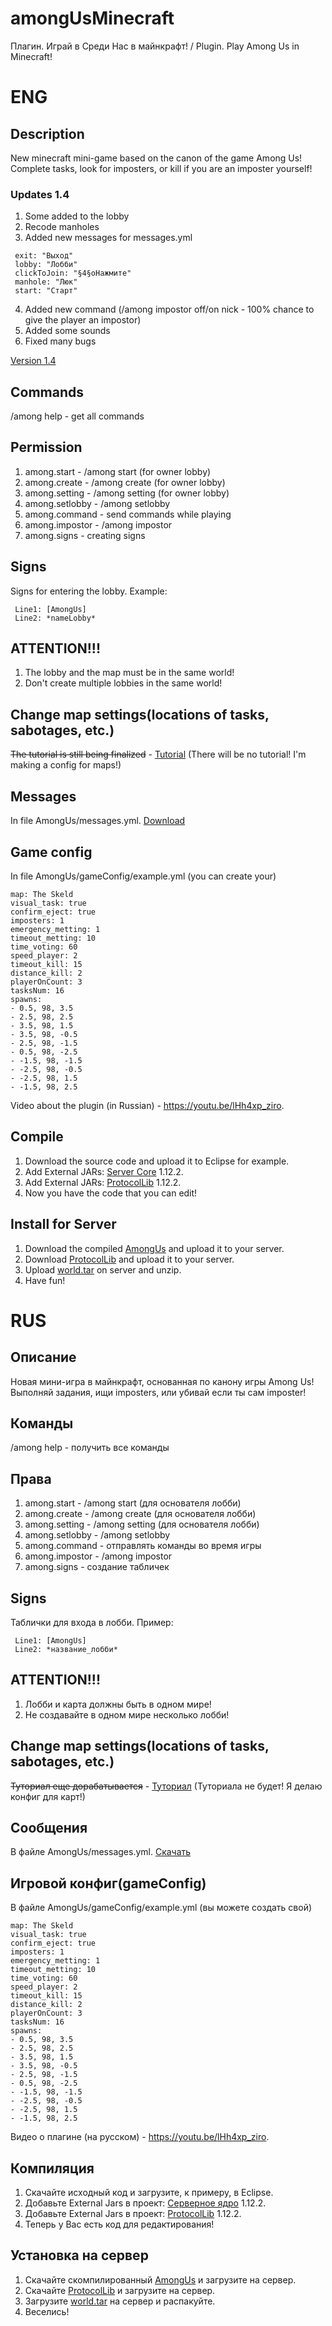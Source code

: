 # amongUsMinecraft
Плагин. Играй в Среди Нас в майнкрафт! / Plugin. Play Among Us in Minecraft!

# ENG
## Description
New minecraft mini-game based on the canon of the game Among Us! Complete tasks, look for imposters, or kill if you are an imposter yourself!

### Updates 1.4
1. Some added to the lobby
2. Recode manholes
3. Added new messages for messages.yml
```
 exit: "Выход"
 lobby: "Лобби"
 clickToJoin: "§4§oНажмите"
 manhole: "Люк"
 start: "Старт"
```
4. Added new command (/among impostor off/on nick - 100% chance to give the player an impostor)
5. Added some sounds
6. Fixed many bugs

[Version 1.4](https://github.com/Dseym/amongUsMinecraft/releases/download/AmongUs1.4/amongUs.jar)

## Commands
/among help - get all commands

## Permission
1. among.start - /among start (for owner lobby)
2. among.create - /among create (for owner lobby)
3. among.setting - /among setting (for owner lobby)
4. among.setlobby - /among setlobby
5. among.command - send commands while playing
6. among.impostor - /among impostor
7. among.signs - creating signs

## Signs
Signs for entering the lobby. Example:
```
 Line1: [AmongUs]
 Line2: *nameLobby*
```

## ATTENTION!!!
1. The lobby and the map must be in the same world!
2. Don't create multiple lobbies in the same world!

## Change map settings(locations of tasks, sabotages, etc.)
~~The tutorial is still being finalized~~ - [Tutorial](https://github.com/Dseym/amongUsMinecraft/wiki) (There will be no tutorial! I'm making a config for maps!)

## Messages
In file AmongUs/messages.yml. [Download](https://github.com/Dseym/amongUsMinecraft/releases/download/AmongUs1.4/messages.yml)

## Game config
In file AmongUs/gameConfig/example.yml (you can create your)
```
map: The Skeld
visual_task: true
confirm_eject: true
imposters: 1
emergency_metting: 1
timeout_metting: 10
time_voting: 60
speed_player: 2
timeout_kill: 15
distance_kill: 2
playerOnCount: 3
tasksNum: 16
spawns:
- 0.5, 98, 3.5
- 2.5, 98, 2.5
- 3.5, 98, 1.5
- 3.5, 98, -0.5
- 2.5, 98, -1.5
- 0.5, 98, -2.5
- -1.5, 98, -1.5
- -2.5, 98, -0.5
- -2.5, 98, 1.5
- -1.5, 98, 2.5
```

Video about the plugin (in Russian) - https://youtu.be/lHh4xp_ziro.

## Compile
1. Download the source code and upload it to Eclipse for example.
2. Add External JARs: [Server Core](https://getbukkit.org/get/Fpt2yFn7HRTrot5uE1b8NFWtpQlYITgK) 1.12.2.
3. Add External JARs: [ProtocolLib](https://www.spigotmc.org/resources/protocollib.1997) 1.12.2.
4. Now you have the code that you can edit!

## Install for Server
1. Download the compiled [AmongUs](https://github.com/Dseym/amongUsMinecraft/releases/download/AmongUs1.4/amongUs.jar) and upload it to your server.
2. Download [ProtocolLib](https://www.spigotmc.org/resources/protocollib.1997) and upload it to your server.
3. Upload [world.tar](https://github.com/Dseym/amongUsMinecraft/releases/download/AmongUs1.4/world.tar) on server and unzip.
4. Have fun!

# RUS
## Описание
Новая мини-игра в майнкрафт, основанная по канону игры Among Us! Выполняй задания, ищи imposters, или убивай если ты сам imposter!

## Команды
/among help - получить все команды

## Права
1. among.start - /among start (для основателя лобби)
2. among.create - /among create (для основателя лобби)
3. among.setting - /among setting (для основателя лобби)
4. among.setlobby - /among setlobby
5. among.command - отправлять команды во время игры
6. among.impostor - /among impostor
7. among.signs - создание табличек

## Signs
Таблички для входа в лобби. Пример:
```
 Line1: [AmongUs]
 Line2: *название_лобби*
```

## ATTENTION!!!
1. Лобби и карта должны быть в одном мире!
2. Не создавайте в одном мире несколько лобби!

## Change map settings(locations of tasks, sabotages, etc.)
~~Туториал еще дорабатывается~~ - [Туториал](https://github.com/Dseym/amongUsMinecraft/wiki) (Туториала не будет! Я делаю конфиг для карт!)

## Сообщения
В файле AmongUs/messages.yml. [Скачать](https://github.com/Dseym/amongUsMinecraft/releases/download/AmongUs1.4/messages.yml)

## Игровой конфиг(gameConfig)
В файле AmongUs/gameConfig/example.yml (вы можете создать свой)
```
map: The Skeld
visual_task: true
confirm_eject: true
imposters: 1
emergency_metting: 1
timeout_metting: 10
time_voting: 60
speed_player: 2
timeout_kill: 15
distance_kill: 2
playerOnCount: 3
tasksNum: 16
spawns:
- 0.5, 98, 3.5
- 2.5, 98, 2.5
- 3.5, 98, 1.5
- 3.5, 98, -0.5
- 2.5, 98, -1.5
- 0.5, 98, -2.5
- -1.5, 98, -1.5
- -2.5, 98, -0.5
- -2.5, 98, 1.5
- -1.5, 98, 2.5
```

Видео о плагине (на русском) - https://youtu.be/lHh4xp_ziro.

## Компиляция
1. Скачайте исходный код и загрузите, к примеру, в Eclipse.
2. Добавьте External Jars в проект: [Серверное ядро](https://getbukkit.org/get/Fpt2yFn7HRTrot5uE1b8NFWtpQlYITgK) 1.12.2.
3. Добавьте External Jars в проект: [ProtocolLib](https://www.spigotmc.org/resources/protocollib.1997) 1.12.2.
4. Теперь у Вас есть код для редактирования!

## Установка на сервер
1. Скачайте скомпилированный [AmongUs](https://github.com/Dseym/amongUsMinecraft/releases/download/AmongUs1.4/amongUs.jar) и загрузите на сервер.
2. Скачайте [ProtocolLib](https://www.spigotmc.org/resources/protocollib.1997) и загрузите на сервер.
3. Загрузите [world.tar](https://github.com/Dseym/amongUsMinecraft/releases/download/AmongUs1.4/world.tar) на сервер и распакуйте.
4. Веселись!